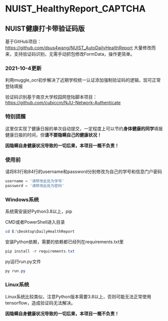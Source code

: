 # NUIST_HealthyReport_CAPTCHA
## NUIST健康打卡带验证码版

基于GitHub项目：https://github.com/dsus4wang/NUIST_AutoDailyHealthReport 大量修改而来，支持验证码识别，无需手动抓包修改FormData，操作更简单。

### 2021-10-4更新

利用muggle_ocr初步解决了近期学校统一认证添加强制验证码的逻辑，现可正常登陆填报

验证码识别基于南京大学校园网登陆脚本项目：https://github.com/cubiccm/NJU-Network-Authenticate

### 特别提醒

这里仅实现了健康日报的单次自动提交，一定程度上可以节约**身体健康的同学**填报健康日报的时间，但**请不要隐瞒自己的健康状况！**

**因隐瞒自身健康状况导致的一切后果，本项目一概不负责！**

### 使用前

请将83行和84行的username和password分别修改为自己的学号和信息门户密码

```python
username = '请修改此处为学号'
password = '请修改此处为密码'
```

### Windows系统

系统需安装好Python3.8以上，pip

CMD或者PowerShell进入目录

```powershell
cd E:\Desktop\DailyHealthReport
```

安装Python依赖，需要的依赖都已经列在requirements.txt里

```powershell
pip install -r requirements.txt
```

py运行run.py文件

```powershell
py run.py
```

### Linux系统

Linux系统比较类似，注意Python版本需要3.8以上，否则可能无法正常使用tensorflow，造成验证码无法解决。



**因隐瞒自身健康状况导致的一切后果，本项目一概不负责！**

